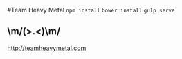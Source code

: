 #Team Heavy Metal
`npm install`
`bower install`
`gulp serve`

## \m/(>.<)\m/
http://teamheavymetal.com
